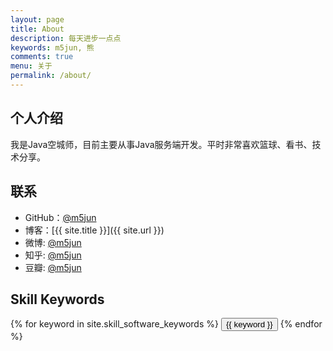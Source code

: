 ```yaml
---
layout: page
title: About
description: 每天进步一点点
keywords: m5jun, 熊
comments: true
menu: 关于
permalink: /about/
---
```


## 个人介绍

我是Java空城师，目前主要从事Java服务端开发。平时非常喜欢篮球、看书、技术分享。

## 联系

* GitHub：[@m5jun](https://github.com/m5jun)
* 博客：[{{ site.title }}]({{ site.url }})
* 微博: [@m5jun](http://weibo.com/m5jun)
* 知乎: [@m5jun](https://www.zhihu.com/people/m5jun/activities)
* 豆瓣: [@m5jun](https://www.douban.com/people/66741322/)

## Skill Keywords

<div class="btn-inline">
    {% for keyword in site.skill_software_keywords %}
    <button class="btn btn-outline" type="button">{{ keyword }}</button>
    {% endfor %}
</div>
